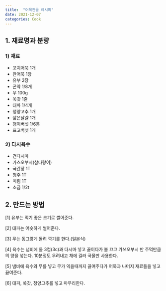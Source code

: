 ```yaml
---
title:  "어묵전골 레시피"
date: 2021-12-07
categories: Cook
---
```


## 1. 재료명과 분량

### 1) 재료
- 꼬치어묵 1개
- 판어묵 1장
- 유부 2장
- 곤약 1/8개
- 무 100g
- 쑥갓 1줄
- 대파 1/4개
- 청양고추 1개
- 삶은달걀 1개
- 팽이버섯 1/6봉
- 표고버섯 1개

### 2) 다시육수
- 건다시마
- 가스오부시(참다랑어)
- 국간장 1T
- 청주 1T
- 미림 1T
- 소금 1/2t

## 2. 만드는 방법

[1] 유부는 먹기 좋은 크기로 썰어준다.

[2] 대파는 어슷하게 썰어준다.

[3] 무는 동그랗게 돌려 깍기를 한다.(일본식)

[4] 육수는 냄비에 물 3컵(3c)과 다시마 넣고 끓이다가 불 끄고 가쓰오부시 반 주먹만큼의 양을 넣는다. 10분정도 우려내고 채에 걸러 국물만 사용한다.

[5] 냄비에 육수와 무를 넣고 무가 익을때까지 끓여주다가 어묵과 나머지 재료들을 넣고 끓여준다.

[6] 대파, 쑥갓, 청양고추를 넣고 마무리한다.